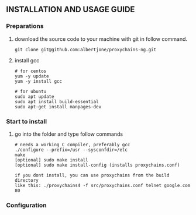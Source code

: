 ## INSTALLATION AND USAGE GUIDE

### Preparations
1. download the source code to your machine with git in follow command.
    ```shell
    git clone git@github.com:albertjone/proxychains-ng.git
    ```

2. install gcc
    ```
    # for centos
    yum -y update
    yum -y install gcc

    # for ubuntu
    sudo apt update
    sudo apt install build-essential
    sudo apt-get install manpages-dev
    ```

### Start to install
1. go into the folder and type follow commands
    ```
    # needs a working C compiler, preferably gcc
    ./configure --prefix=/usr --sysconfdir=/etc
    make
    [optional] sudo make install
    [optional] sudo make install-config (installs proxychains.conf)

    if you dont install, you can use proxychains from the build directory
    like this: ./proxychains4 -f src/proxychains.conf telnet google.com 80
    ```

### Configuration

